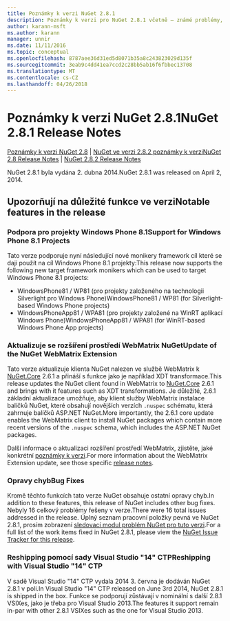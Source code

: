 ```yaml
---
title: Poznámky k verzi NuGet 2.8.1
description: Poznámky k verzi pro NuGet 2.8.1 včetně – známé problémy, opravy chyb, přidaných funkcí a chcete.
author: karann-msft
ms.author: karann
manager: unnir
ms.date: 11/11/2016
ms.topic: conceptual
ms.openlocfilehash: 8787aee36d31ed5d8071b35a8c243823029d135f
ms.sourcegitcommit: 3eab9c4dd41ea7ccd2c28bb5ab16f6fbbec13708
ms.translationtype: MT
ms.contentlocale: cs-CZ
ms.lasthandoff: 04/26/2018
---
```

# <a name="nuget-281-release-notes"></a><span data-ttu-id="76caa-103">Poznámky k verzi NuGet 2.8.1</span><span class="sxs-lookup"><span data-stu-id="76caa-103">NuGet 2.8.1 Release Notes</span></span>

<span data-ttu-id="76caa-104">[Poznámky k verzi NuGet 2.8](../release-notes/nuget-2.8.md) | [NuGet ve verzi 2.8.2 poznámky k verzi](../release-notes/nuget-2.8.2.md)</span><span class="sxs-lookup"><span data-stu-id="76caa-104">[NuGet 2.8 Release Notes](../release-notes/nuget-2.8.md) | [NuGet 2.8.2 Release Notes](../release-notes/nuget-2.8.2.md)</span></span>

<span data-ttu-id="76caa-105">NuGet 2.8.1 byla vydána 2. dubna 2014.</span><span class="sxs-lookup"><span data-stu-id="76caa-105">NuGet 2.8.1 was released on April 2, 2014.</span></span>

## <a name="notable-features-in-the-release"></a><span data-ttu-id="76caa-106">Upozorňují na důležité funkce ve verzi</span><span class="sxs-lookup"><span data-stu-id="76caa-106">Notable features in the release</span></span>

### <a name="support-for-windows-phone-81-projects"></a><span data-ttu-id="76caa-107">Podpora pro projekty Windows Phone 8.1</span><span class="sxs-lookup"><span data-stu-id="76caa-107">Support for Windows Phone 8.1 Projects</span></span>
<span data-ttu-id="76caa-108">Tato verze podporuje nyní následující nové monikery framework cíl které se dají použít na cíl Windows Phone 8.1 projekty:</span><span class="sxs-lookup"><span data-stu-id="76caa-108">This release now supports the following new target framework monikers which can be used to target Windows Phone 8.1 projects:</span></span>

* <span data-ttu-id="76caa-109">WindowsPhone81 / WP81 (pro projekty založeného na technologii Silverlight pro Windows Phone)</span><span class="sxs-lookup"><span data-stu-id="76caa-109">WindowsPhone81 / WP81 (for Silverlight-based Windows Phone projects)</span></span>
* <span data-ttu-id="76caa-110">WindowsPhoneApp81 / WPA81 (pro projekty založené na WinRT aplikací Windows Phone)</span><span class="sxs-lookup"><span data-stu-id="76caa-110">WindowsPhoneApp81 / WPA81 (for WinRT-based Windows Phone App projects)</span></span>

### <a name="update-of-the-nuget-webmatrix-extension"></a><span data-ttu-id="76caa-111">Aktualizuje se rozšíření prostředí WebMatrix NuGet</span><span class="sxs-lookup"><span data-stu-id="76caa-111">Update of the NuGet WebMatrix Extension</span></span>
<span data-ttu-id="76caa-112">Tato verze aktualizuje klienta NuGet nalezen ve službě WebMatrix k [NuGet.Core](https://www.nuget.org/packages/Nuget.Core/2.6.1) 2.6.1 a přináší s funkce jako je například XDT transformace.</span><span class="sxs-lookup"><span data-stu-id="76caa-112">This release updates the NuGet client found in WebMatrix to [NuGet.Core](https://www.nuget.org/packages/Nuget.Core/2.6.1) 2.6.1 and brings with it features such as XDT transformations.</span></span> <span data-ttu-id="76caa-113">Je důležité, 2.6.1 základní aktualizace umožňuje, aby klient služby WebMatrix instalace balíčků NuGet, které obsahují novějších verzích `.nuspec` schématu, která zahrnuje balíčků ASP.NET NuGet.</span><span class="sxs-lookup"><span data-stu-id="76caa-113">More importantly, the 2.6.1 core update enables the WebMatrix client to install NuGet packages which contain more recent versions of the `.nuspec` schema, which includes the ASP.NET NuGet packages.</span></span>

<span data-ttu-id="76caa-114">Další informace o aktualizaci rozšíření prostředí WebMatrix, zjistěte, jaké konkrétní [poznámky k verzi](../release-notes/nuget-2.6.1-for-WebMatrix.md).</span><span class="sxs-lookup"><span data-stu-id="76caa-114">For more information about the WebMatrix Extension update, see those specific [release notes](../release-notes/nuget-2.6.1-for-WebMatrix.md).</span></span>

### <a name="bug-fixes"></a><span data-ttu-id="76caa-115">Opravy chyb</span><span class="sxs-lookup"><span data-stu-id="76caa-115">Bug Fixes</span></span>
<span data-ttu-id="76caa-116">Kromě těchto funkcích tato verze NuGet obsahuje ostatní opravy chyb.</span><span class="sxs-lookup"><span data-stu-id="76caa-116">In addition to these features, this release of NuGet includes other bug fixes.</span></span> <span data-ttu-id="76caa-117">Nebyly 16 celkový problémy řešeny v verze.</span><span class="sxs-lookup"><span data-stu-id="76caa-117">There were 16 total issues addressed in the release.</span></span> <span data-ttu-id="76caa-118">Úplný seznam pracovní položky pevná ve NuGet 2.8.1, prosím zobrazení [sledovací modul problém NuGet pro tuto verzi](https://nuget.codeplex.com/workitem/list/advanced?keyword=&status=All&type=All&priority=All&release=NuGet%202.8.1&assignedTo=All&component=All&sortField=LastUpdatedDate&sortDirection=Descending&page=0&reasonClosed=All).</span><span class="sxs-lookup"><span data-stu-id="76caa-118">For a full list of the work items fixed in NuGet 2.8.1, please view the [NuGet Issue Tracker for this release](https://nuget.codeplex.com/workitem/list/advanced?keyword=&status=All&type=All&priority=All&release=NuGet%202.8.1&assignedTo=All&component=All&sortField=LastUpdatedDate&sortDirection=Descending&page=0&reasonClosed=All).</span></span>

### <a name="reshipping-with-visual-studio-14-ctp"></a><span data-ttu-id="76caa-119">Reshipping pomocí sady Visual Studio "14" CTP</span><span class="sxs-lookup"><span data-stu-id="76caa-119">Reshipping with Visual Studio "14" CTP</span></span>
<span data-ttu-id="76caa-120">V sadě Visual Studio "14" CTP vydala 2014 3. června je dodáván NuGet 2.8.1 v poli.</span><span class="sxs-lookup"><span data-stu-id="76caa-120">In Visual Studio "14" CTP released on June 3rd 2014, NuGet 2.8.1 is shipped in the box.</span></span> <span data-ttu-id="76caa-121">Funkce se podporují zůstávají v nominální s další 2.8.1 VSIXes, jako je třeba pro Visual Studio 2013.</span><span class="sxs-lookup"><span data-stu-id="76caa-121">The features it support remain in-par with other 2.8.1 VSIXes such as the one for Visual Studio 2013.</span></span>
